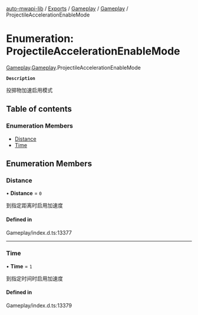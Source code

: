 [auto-mwapi-lib](../README.md) / [Exports](../modules.md) / [Gameplay](../modules/Gameplay.md) / [Gameplay](../modules/Gameplay.Gameplay.md) / ProjectileAccelerationEnableMode

# Enumeration: ProjectileAccelerationEnableMode

[Gameplay](../modules/Gameplay.md).[Gameplay](../modules/Gameplay.Gameplay.md).ProjectileAccelerationEnableMode

**`Description`**

投掷物加速启用模式

## Table of contents

### Enumeration Members

- [Distance](Gameplay.Gameplay.ProjectileAccelerationEnableMode.md#distance)
- [Time](Gameplay.Gameplay.ProjectileAccelerationEnableMode.md#time)

## Enumeration Members

### Distance

• **Distance** = ``0``

到指定距离时启用加速度

#### Defined in

Gameplay/index.d.ts:13377

___

### Time

• **Time** = ``1``

到指定时间时启用加速度

#### Defined in

Gameplay/index.d.ts:13379
